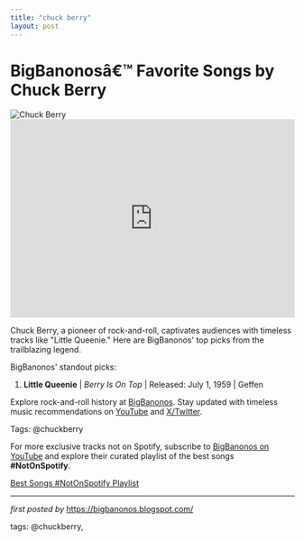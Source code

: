 ```yaml
---
title: "chuck berry"
layout: post
---
```

<!-- Title of the Post -->
<h1 >BigBanonosâ€™ Favorite Songs by Chuck Berry</h1> <!-- Featured Image -->
<div > <img src="https://www.billboard.com/wp-content/uploads/media/01-Chuck-Berry-performs-Saint-Louis-bb8-2017-a-billboard-1548.jpg?w=1024" alt="Chuck Berry">
</div> <!-- Spotify Embed -->
<div > <iframe src="https://open.spotify.com/embed/playlist/5TBrgfSzDa93BfBTYMNl4m?utm_source=generator" width="100%" height="352" frameBorder="0" allowfullscreen="" allow="autoplay; clipboard-write; encrypted-media; fullscreen; picture-in-picture" loading="lazy"></iframe>
</div> <!-- Introductory Text -->
<p >Chuck Berry, a pioneer of rock-and-roll, captivates audiences with timeless tracks like "Little Queenie." Here are BigBanonos' top picks from the trailblazing legend.</p> <!-- Song Highlights -->
<div > <p>BigBanonos' standout picks:</p> <ol> <li><strong>Little Queenie</strong> | <em>Berry Is On Top</em> | Released: July 1, 1959 | Geffen</li> </ol>
</div> <!-- Footer Links -->
<div > <p>Explore rock-and-roll history at <a href="https://bigbanonos.blogspot.com/" target="_blank">BigBanonos</a>. Stay updated with timeless music recommendations on <a href="https://www.youtube.com/@BigBanonos" target="_blank">YouTube</a> and <a href="https://x.com/bigbanonos" target="_blank">X/Twitter</a>.</p>
</div> <!-- Tags -->
<p >Tags: @chuckberry</p>


<!--Subscribe and Playlist Links-->
<div>
    <p>For more exclusive tracks not on Spotify, subscribe to <a href="https://www.youtube.com/@BigBanonos" target="_blank">BigBanonos on YouTube</a> and explore their curated playlist of the best songs <strong>#NotOnSpotify</strong>.</p>
    <p><a href="https://www.youtube.com/playlist?list=PLtuNtuTatqI0kFahUCbtbfenC_ET5O_tr" target="_blank">Best Songs #NotOnSpotify Playlist<br /></a></p></div>

<hr />

<p><em>first posted by</em> <a href="https://bigbanonos.blogspot.com/" rel="noopener" target="_new">https://bigbanonos.blogspot.com/</a></p>

<p>tags: @chuckberry,</p>

